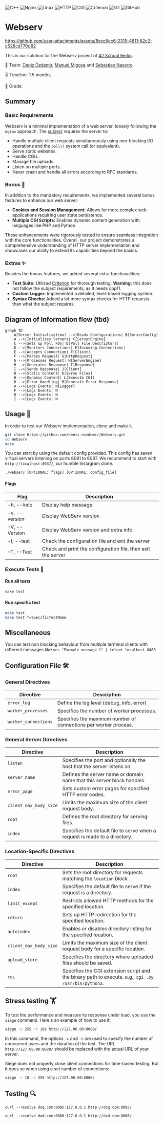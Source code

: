 ![C++](https://img.shields.io/badge/C++-00599C?style=for-the-badge&logo=c%2B%2B&logoColor=white)
![Nginx](https://img.shields.io/badge/Nginx-009639?style=for-the-badge&logo=nginx&logoColor=white)
![Linux](https://img.shields.io/badge/Linux-FCC624?style=for-the-badge&logo=linux&logoColor=black)
![HTTP](https://img.shields.io/badge/HTTP-00599C?style=for-the-badge&logo=http&logoColor=white)
![CGI](https://img.shields.io/badge/CGI-FF6F00?style=for-the-badge&logo=common-gateway-interface&logoColor=white)
![Criterion](https://img.shields.io/badge/Criterion-FF6F00?style=for-the-badge&logo=criterion&logoColor=white)
![Git](https://img.shields.io/badge/Git-F05032?style=for-the-badge&logo=git&logoColor=white)
![GitHub](https://img.shields.io/badge/GitHub-181717?style=for-the-badge&logo=github&logoColor=white)

# Webserv
https://github.com/user-attachments/assets/8ecc6cc6-2315-4811-82c2-c528cd770d82

This is our solution for the Webserv project of [42 School Berlin](https://42berlin.de/de/). 

👥 Team: [Deniz Özdemir](https://github.com/deniz-oezdemir), [Manuel Migoya](https://github.com/migmanu/) and [Sebastian Navarro](https://github.com/SebasNadu/).

⏳ Timeline: 1.5 months.

🏅 Grade:

## Summary

### Basic Requirements
Webserv is a minimal implementation of a web server, loosely following the `nginx` approach. The [subject](en.subject.pdf) requires the server to:

- Handle multiple client requests simultaneously using non-blocking I/O operations and the `poll()` system call (or equivalent).
- Serve static websites.
- Handle CGIs.
- Manage file uploads.
- Listen on multiple ports.
- Never crash and handle all errors according to RFC standards.

### Bonus 🎉
In addition to the mandatory requirements, we implemented several bonus features to enhance our web server:

- **Cookies and Session Management:** Allows for more complex web applications requiring user state persistence.
- **Multiple CGI Scripts:** Enables dynamic content generation with languages like PHP and Python.

These enhancements were rigorously tested to ensure seamless integration with the core functionalities. Overall, our project demonstrates a comprehensive understanding of HTTP server implementation and showcases our ability to extend its capabilities beyond the basics.

### Extras ✨
Besides the bonus features, we added several extra functionalities:

- **Test Suite:** Utilized [Criterion](https://github.com/Snaipe/Criterion) for thorough testing. **Warning:** this does not follow the subject requirements, as it needs cpp11.
- **Custom Logger:** Implemented a detailed, level-based logging system.
- **Syntax Checks:** Added a lot more syntax checks for HTTP requests than what the subject requires.


## Diagram of Information flow (tbd)

```mermaid
graph TD
    A[Server Initialization] -->|Reads Configurations| B[ServerConfig]
    A -->|Initializes Servers| C[ServerEngine]
    C -->|Sets up Poll FDs| D[Poll File Descriptors]
    D -->|Monitors Connections| E[Incoming Connections]
    E -->|Accepts Connection| F[Client]
    F -->|Parses Request| G[HttpRequest]
    G -->|Processes Request| H[ServerEngine]
    H -->|Generates Response| I[Response]
    I -->|Sends Response| J[Client]
    H -->|Static Content| K[Serve Files]
    H -->|Dynamic Content| L[Execute CGI]
    H -->|Error Handling| M[Generate Error Response]
    A -->|Logs Events| N[Logger]
    F -->|Logs Events| N
    H -->|Logs Events| N
    I -->|Logs Events| N
```


## Usage 🚀

In order to test our Webserv implementation, clone and make it.


```bash
git clone https://github.com/deniz-oezdemir/Webserv.git
cd Webserv
make
```
You can start by using the default config provided. This config has seven virtual servers listening on ports 8081 to 8087. We recommend to start with `http://localhost:8087/`, our humble Instagram clone.

```bash
./webserv [OPTIONAL: flags] [OPTIONAL: config_file]
```

#### Flags

| Flag          | Description                                                  |
| ------------- | ------------------------------------------------------------ |
| -h, --help    | Display help message                                         |
| -v, --version | Display WebServ version                                      |
| -V, --Version | Display WebServ version and extra info                       |
| -t, --test    | Check the configuration file and exit the server             |
| -T, --Test    | Check and print the configuration file, then exit the server |

### Execute Tests 🧪

#### Run all tests

```bash
make test
```

#### Run specific test

```bash
make test
make test T=SpecificTestName
```

## Miscellaneous

You can test non blocking behaviour from multiple terminal clients with different messages like `yes "Example message 1" | telnet localhost 8080`

## Configuration File 🛠️

### General Directives

| Directive            | Description                                                     |
| -------------------- | --------------------------------------------------------------- |
| `error_log`          | Define the log level (debug, info, error)                       |
| `worker_processes`   | Specifies the number of worker processes.                       |
| `worker_connections` | Specifies the maximum number of connections per worker process. |

### General Server Directives

| Directive              | Description                                                                |
| ---------------------- | -------------------------------------------------------------------------- |
| `listen`               | Specifies the port and optionally the host that the server listens on.     |
| `server_name`          | Defines the server name or domain name that this server block handles.     |
| `error_page`           | Sets custom error pages for specified HTTP error codes.                    |
| `client_max_body_size` | Limits the maximum size of the client request body.                        |
| `root`                 | Defines the root directory for serving files.                              |
| `index`                | Specifies the default file to serve when a request is made to a directory. |

### Location-Specific Directives

| Directive              | Description                                                                                          |
| ---------------------- | ---------------------------------------------------------------------------------------------------- |
| `root`                 | Sets the root directory for requests matching the `location` block.                                  |
| `index`                | Specifies the default file to serve if the request is a directory.                                   |
| `limit_except`         | Restricts allowed HTTP methods for the specified location.                                           |
| `return`               | Sets up HTTP redirection for the specified location.                                                 |
| `autoindex`            | Enables or disables directory listing for the specified location.                                    |
| `client_max_body_size` | Limits the maximum size of the client request body for a specific location.                          |
| `upload_store`         | Specifies the directory where uploaded files should be saved.                                        |
| `cgi`                  | Specifies the CGI extension script and the binary path to execute. e.g., `cgi .py /usr/bin/python3`. |


## Stress testing 🏋️

To test the performance and measure its response under load, you use the `siege` command. Here's an example of how to use it:

```bash
siege -c 255 -t 10s http://127.00.00:8080/
```

In this command, the options `-c` and `-t` are used to specify the number of concurrent users and the duration of the test. The URL `http://127.00.00:8080/` should be replaced with the actual URL of your server.

Siege does not properly close client connections for time-based testing. But it does so when using a set number of connections:

```bash
siege -r 10 -c 255 http://127.00.00:8080/
```

## Testing 🔍

`curl --resolve dog.com:8085:127.0.0.1 http://dog.com:8085/`

`curl --resolve dad.com:8086:127.0.0.1 http://dad.com:8086/`

